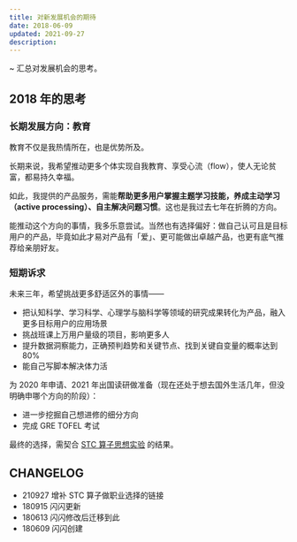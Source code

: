 ```yaml
---
title: 对新发展机会的期待
date: 2018-06-09
updated: 2021-09-27
description: 
---
```

 
~ 汇总对发展机会的思考。

## 2018 年的思考

### 长期发展方向：教育

教育不仅是我热情所在，也是优势所及。

长期来说，我希望推动更多个体实现自我教育、享受心流（flow），使人无论贫富，都易持久幸福。

如此，我提供的产品服务，需能**帮助更多用户掌握主题学习技能，养成主动学习（active processing）、自主解决问题习惯**。这也是我过去七年在折腾的方向。

能推动这个方向的事情，我多乐意尝试。当然也有选择偏好：做自己认可且是目标用户的产品，毕竟如此才易对产品有「爱」、更可能做出卓越产品，也更有底气推荐给亲朋好友。

### 短期诉求

未来三年，希望挑战更多舒适区外的事情——

* 把认知科学、学习科学、心理学与脑科学等领域的研究成果转化为产品，融入更多目标用户的应用场景
* 挑战班课上万用户量级的项目，影响更多人
* 提升数据洞察能力，正确预判趋势和关键节点、找到关键自变量的概率达到 80%
* 能自己写脚本解决体力活

为 2020 年申请、2021 年出国读研做准备（现在还处于想去国外生活几年，但没明确申哪个方向的阶段）：

* 进一步挖掘自己想进修的细分方向
* 完成 GRE TOFEL 考试


最终的选择，需契合 [STC 算子思想实验](cmty/tips_career_choice) 的结果。

## CHANGELOG 

- 210927 增补 STC 算子做职业选择的链接
- 180915 闪闪更新
- 180613 闪闪修改后迁移到此
- 180609 闪闪创建



